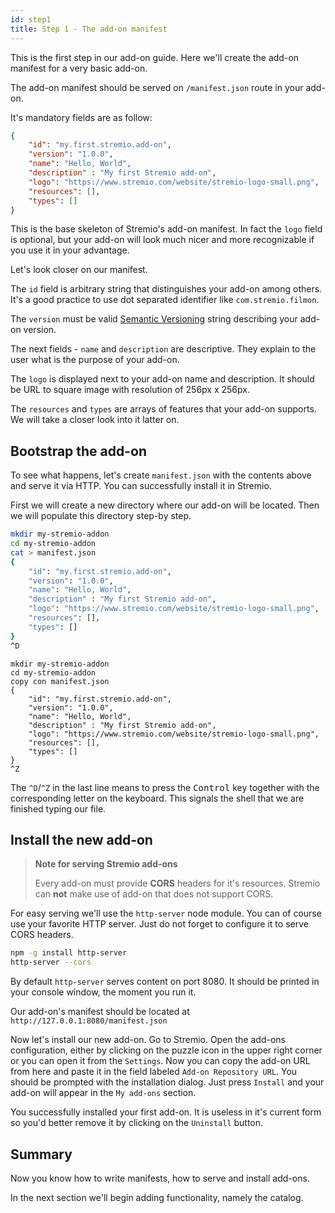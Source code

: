 ```yaml
---
id: step1
title: Step 1 - The add-on manifest
---
```


This is the first step in our add-on guide. Here we'll create the add-on manifest for a very basic add-on.

The add-on manifest should be served on `/manifest.json` route in your add-on.

It's mandatory fields are as follow:

```json
{
    "id": "my.first.stremio.add-on",
    "version": "1.0.0",
    "name": "Hello, World",
    "description" : "My first Stremio add-on",
    "logo": "https://www.stremio.com/website/stremio-logo-small.png",
    "resources": [],
    "types": []
}
```

This is the base skeleton of Stremio's add-on manifest. In fact the `logo` field is optional, but your add-on will look much nicer and more recognizable if you use it in your advantage.

Let's look closer on our manifest.

The `id` field is arbitrary string that distinguishes your add-on among others. It's a good practice to use dot separated identifier like `com.stremio.filmon`.

The `version` must be valid [Semantic Versioning](https://semver.org/) string describing your add-on version.

The next fields - `name` and `description` are descriptive. They explain to the user what is the purpose of your add-on.

The `logo` is displayed next to your add-on name and description. It should be URL to square image with resolution of 256px x 256px.

The `resources` and `types` are arrays of features that your add-on supports. We will take a closer look into it latter on.

Bootstrap the add-on
---

To see what happens, let's create `manifest.json` with the contents above and serve it via HTTP. You can successfully install it in Stremio.

First we will create a new directory where our add-on will be located. Then we will populate this directory step-by step.

<!--DOCUSAURUS_CODE_TABS-->
<!--bash-->
```bash
mkdir my-stremio-addon
cd my-stremio-addon
cat > manifest.json
{
    "id": "my.first.stremio.add-on",
    "version": "1.0.0",
    "name": "Hello, World",
    "description" : "My first Stremio add-on",
    "logo": "https://www.stremio.com/website/stremio-logo-small.png",
    "resources": [],
    "types": []
}
^D
```
<!--cmd-->
```batch
mkdir my-stremio-addon
cd my-stremio-addon
copy con manifest.json
{
    "id": "my.first.stremio.add-on",
    "version": "1.0.0",
    "name": "Hello, World",
    "description" : "My first Stremio add-on",
    "logo": "https://www.stremio.com/website/stremio-logo-small.png",
    "resources": [],
    "types": []
}
^Z
```
<!--END_DOCUSAURUS_CODE_TABS-->

The `^D`/`^Z` in the last line means to press the <kbd>Control</kbd> key together with the corresponding letter on the keyboard. This signals the shell that we are finished typing our file.

Install the new add-on
---

> **Note for serving Stremio add-ons**
>
> Every add-on must provide **CORS** headers for it's resources. Stremio can **not** make use of add-on that does not support CORS.

For easy serving we'll use the `http-server` node module. You can of course use your favorite HTTP server. Just do not forget to configure it to serve CORS headers.

```sh
npm -g install http-server
http-server --cors
```

By default `http-server` serves content on port 8080. It should be printed in your console window, the moment you run it.

Our add-on's manifest should be located at `http://127.0.0.1:8080/manifest.json`

Now let's install our new add-on. Go to Stremio. Open the add-ons configuration, either by clicking on the puzzle icon in the upper right corner or you can open it from the `Settings`. Now you can copy the add-on URL from here and paste it in the field labeled `Add-on Repository URL`. You should be prompted with the installation dialog. Just press `Install` and your add-on will appear in the `My add-ons` section.

You successfully installed your first add-on. It is useless in it's current form so you'd better remove it by clicking on the `Uninstall` button.

Summary
---

Now you know how to write manifests, how to serve and install add-ons.

In the next section we'll begin adding functionality, namely the catalog.
